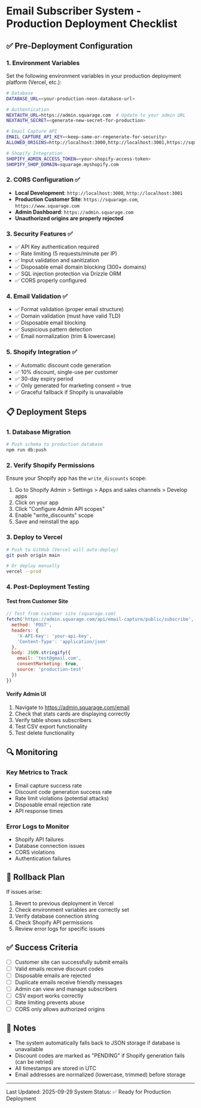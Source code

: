 # Email Subscriber System - Production Deployment Checklist

## ✅ Pre-Deployment Configuration

### 1. Environment Variables
Set the following environment variables in your production deployment platform (Vercel, etc.):

```bash
# Database
DATABASE_URL=<your-production-neon-database-url>

# Authentication
NEXTAUTH_URL=https://admin.squarage.com  # Update to your admin URL
NEXTAUTH_SECRET=<generate-new-secret-for-production>

# Email Capture API
EMAIL_CAPTURE_API_KEY=<keep-same-or-regenerate-for-security>
ALLOWED_ORIGINS=http://localhost:3000,http://localhost:3001,https://squarage.com,https://www.squarage.com,https://admin.squarage.com

# Shopify Integration
SHOPIFY_ADMIN_ACCESS_TOKEN=<your-shopify-access-token>
SHOPIFY_SHOP_DOMAIN=squarage.myshopify.com
```

### 2. CORS Configuration ✅
- **Local Development**: `http://localhost:3000`, `http://localhost:3001`
- **Production Customer Site**: `https://squarage.com`, `https://www.squarage.com`
- **Admin Dashboard**: `https://admin.squarage.com`
- **Unauthorized origins are properly rejected**

### 3. Security Features ✅
- ✅ API Key authentication required
- ✅ Rate limiting (5 requests/minute per IP)
- ✅ Input validation and sanitization
- ✅ Disposable email domain blocking (300+ domains)
- ✅ SQL injection protection via Drizzle ORM
- ✅ CORS properly configured

### 4. Email Validation ✅
- ✅ Format validation (proper email structure)
- ✅ Domain validation (must have valid TLD)
- ✅ Disposable email blocking
- ✅ Suspicious pattern detection
- ✅ Email normalization (trim & lowercase)

### 5. Shopify Integration ✅
- ✅ Automatic discount code generation
- ✅ 10% discount, single-use per customer
- ✅ 30-day expiry period
- ✅ Only generated for marketing consent = true
- ✅ Graceful fallback if Shopify is unavailable

## 📋 Deployment Steps

### 1. Database Migration
```bash
# Push schema to production database
npm run db:push
```

### 2. Verify Shopify Permissions
Ensure your Shopify app has the `write_discounts` scope:
1. Go to Shopify Admin > Settings > Apps and sales channels > Develop apps
2. Click on your app
3. Click "Configure Admin API scopes"
4. Enable "write_discounts" scope
5. Save and reinstall the app

### 3. Deploy to Vercel
```bash
# Push to GitHub (Vercel will auto-deploy)
git push origin main

# Or deploy manually
vercel --prod
```

### 4. Post-Deployment Testing

#### Test from Customer Site
```javascript
// Test from customer site (squarage.com)
fetch('https://admin.squarage.com/api/email-capture/public/subscribe', {
  method: 'POST',
  headers: {
    'X-API-Key': 'your-api-key',
    'Content-Type': 'application/json'
  },
  body: JSON.stringify({
    email: 'test@gmail.com',
    consentMarketing: true,
    source: 'production-test'
  })
})
```

#### Verify Admin UI
1. Navigate to https://admin.squarage.com/email
2. Check that stats cards are displaying correctly
3. Verify table shows subscribers
4. Test CSV export functionality
5. Test delete functionality

## 🔍 Monitoring

### Key Metrics to Track
- Email capture success rate
- Discount code generation success rate
- Rate limit violations (potential attacks)
- Disposable email rejection rate
- API response times

### Error Logs to Monitor
- Shopify API failures
- Database connection issues
- CORS violations
- Authentication failures

## 🚨 Rollback Plan

If issues arise:
1. Revert to previous deployment in Vercel
2. Check environment variables are correctly set
3. Verify database connection string
4. Check Shopify API permissions
5. Review error logs for specific issues

## ✅ Success Criteria

- [ ] Customer site can successfully submit emails
- [ ] Valid emails receive discount codes
- [ ] Disposable emails are rejected
- [ ] Duplicate emails receive friendly messages
- [ ] Admin can view and manage subscribers
- [ ] CSV export works correctly
- [ ] Rate limiting prevents abuse
- [ ] CORS only allows authorized origins

## 📝 Notes

- The system automatically falls back to JSON storage if database is unavailable
- Discount codes are marked as "PENDING" if Shopify generation fails (can be retried)
- All timestamps are stored in UTC
- Email addresses are normalized (lowercase, trimmed) before storage

---

Last Updated: 2025-09-29
System Status: ✅ Ready for Production Deployment